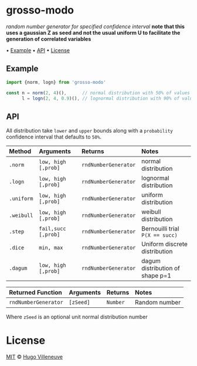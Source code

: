 <!-- markdownlint-disable MD036 MD041 -->

# grosso-modo

*random number generator for specified confidence interval*
**note that this uses a gaussian Z as seed and not the usual uniform U to facilitate the generation of correlated variables**

• [Example](#example) • [API](#api) • [License](#license)

## Example

```javascript
import {norm, logn} from 'grosso-modo'

const n = norm(2, 4)(),      // normal distribution with 50% of values between 2 and 4
      l = logn(2, 4, 0.9)(), // lognormal distribution with 90% of values between 2 and 4
```

## API

All distribution take `lower` and `upper` bounds along with a `probability` confidence interval that defaults to `50%`.

Method     | Arguments           | Returns                 | Notes
:-----     | :--------           | :------                 | :----
`.norm`    | `low, high [,prob]` | `rndNumberGenerator`    | normal distribution
`.logn`    | `low, high [,prob]` | `rndNumberGenerator`    | lognormal distribution
`.uniform` | `low, high [,prob]` | `rndNumberGenerator`    | uniform distribution
`.weibull` | `low, high [,prob]` | `rndNumberGenerator`    | weibull distribution
`.step`    | `fail,succ [,prob]` | `rndNumberGenerator`    | Bernouilli trial `P(X == succ)`
`.dice`    | `min, max`          | `rndNumberGenerator`    | Uniform discrete distribution
`.dagum`   | `low, high [,prob]` | `rndNumberGenerator`    | dagum distribution of shape p=1

Returned Function       | Arguments       | Returns  | Notes
:----------------       | :--------       | :------  | :----
`rndNumberGenerator`    | `[zSeed]`       | `Number` | Random number

Where `zSeed` is an optional unit normal distribution number

# License

[MIT](http://www.opensource.org/licenses/MIT) © [Hugo Villeneuve](https://github.com/hville)
